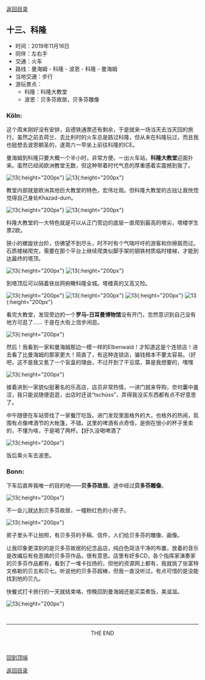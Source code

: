 [返回目录](README.md)

## 十三、科隆

- 时间：2019年11月16日
- 同伴：左右手
- 交通：火车
- 路线：曼海姆 - 科隆 - 波恩 - 科隆 - 曼海姆
- 当地交通：步行
- 游玩景点：
    - 科隆：科隆大教堂
    - 波恩：贝多芬故居，贝多芬雕像

### Köln: 

这个周末刚好没有安排，且德铁通票还有剩余，于是就来一场当天去当天回的旅行。虽然之前去荷兰、去比利时的火车总是路过科隆，但从未在科隆玩过，而且我也挺想去波恩朝圣的，遂周六一早坐上前往科隆的ICE。

曼海姆到科隆只要大概一个半小时，非常方便。一出火车站，**科隆大教堂**迎面扑来。虽然已经阅欧洲教堂无数，但这种带着时代气息的厚重感着实震撼到我了。

![13](koeln_images/k1.JPG){:height="200px"}
![13](koeln_images/k2.JPG){:height="200px"}

教堂内部就是欧洲其他巨大教堂的特色，宏伟壮观。但科隆大教堂的古拙让我恍惚觉得自己身处Khazad-dum。

![13](koeln_images/k3.JPG){:height="200px"}
![13](koeln_images/k4.JPG){:height="200px"}

科隆大教堂的一大特色就是可以从正门旁边的底层一直爬到最高的塔尖，塔楼学生票2欧。

狭小的螺旋状台阶，仿佛望不到尽头，时不时有个气喘吁吁的游客和你擦肩而过。石质楼梯爬完，需要在那个平台上继续爬类似脚手架的钢铁材质临时楼梯，才能到达最终的塔顶。

![13](koeln_images/k5.JPG){:height="200px"}
![13](koeln_images/k6.JPG){:height="200px"}

到塔顶后可以隔着铁丝网俯瞰科隆全城。塔楼真的又高又险。

![13](koeln_images/k7.JPG){:height="200px"}
![13](koeln_images/k8.JPG){:height="200px"}
![13](koeln_images/k9.JPG){:height="200px"}
![13](koeln_images/k10.JPG){:height="200px"}

看完大教堂，发现旁边的一个**罗马-日耳曼博物馆**没有开门，忽然意识到自己没有地方可逛了…… 于是在大街上信步闲逛。

![13](koeln_images/k12.JPG){:height="200px"}

然后！我看到一家和曼海姆那边一模一样的Elbenwald！才知道这是个连锁店！进去看了比曼海姆的那家更大！简直了，有这种连锁店，骗钱根本不要太容易。（好吧，这不是我又氪了一个盲盒的理由，不过开到了干豆腐，算是我想要的，嘿嘿

![13](koeln_images/k11.JPG){:height="200px"}

接着进到一家貌似挺著名的乐高店，店员非常热情，一进门就来导购，奈何囊中羞涩，我只能说随便逛逛，出店时还说“tschüss”，弄得我没买东西都有点不好意思了。

中午随便在车站旁找了一家餐厅吃饭。进门发现里面格外的大，也格外的热闹，氛围有点像啤酒节的大帐篷，不错。这里的啤酒有点奇怪，是倒在很小的杯子里卖的，不懂为啥，于是喝了两杯。【好久没喝啤酒了

![13](koeln_images/k13.JPG){:height="200px"}

饭后乘火车去波恩。

### Bonn: 

下车后直奔我唯一的目的地——**贝多芬故居**。途中经过**贝多芬雕像**。

![13](koeln_images/bonn1.JPG){:height="200px"}

不一会儿就达到贝多芬故居，一幢粉红色的小房子。

![13](koeln_images/bonn2.JPG){:height="200px"}

房子里头不让拍照，有贝多芬的手稿、信件，人们给贝多芬的雕像、画像。

让我印象更深刻的是贝多芬故居的纪念品店，纯白色简洁干净的布置，放着的音乐是改编后有些恶搞的贝多芬作品，很有意思。店里有好多CD，各个指挥家演奏家的贝多芬作品都有，看到了一堆卡拉扬的，但他的资源网上都有，我就挑了张富特文格勒的贝五和贝七。听说他的贝多芬超棒，但我一直没听过，有点可惜的是没能找到他的贝九。

快餐式打卡旅行的一天就结束咯，傍晚回到曼海姆还能买菜煮饭，美滋滋。

![13](koeln_images/bonn3.JPG){:height="200px"}

&nbsp;

---
<center>THE END</center>

&nbsp;

[回到顶端](#十三科隆)

[返回目录](README.md)